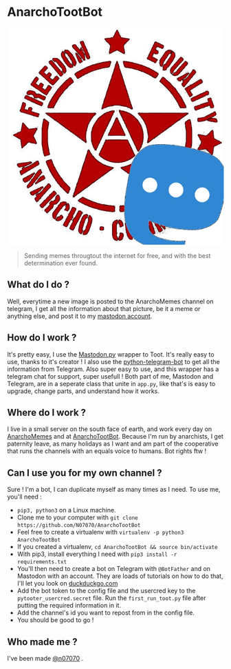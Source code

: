 # AnarchoTootBot

![logo](images/logo.png)

> Sending memes througtout the internet for free, and with the best determination ever found.

## What do I do ?

Well, everytime a new image is posted to the AnarchoMemes channel on telegram, I get all the information about that picture, be it a meme or anything else, and post it to my [mastodon account](https://anticapitalist.party/@AnarchoTootBot).

## How do I work ?

It's pretty easy, I use the [Mastodon.py](https://github.com/halcy/Mastodon.py/) wrapper to Toot. It's really easy to use, thanks to it's creator ! I also use the [python-telegram-bot](https://python-telegram-bot.org/) to get all the information from Telegram. Also super easy to use, and this wrapper has a telegram chat for support, super usefull ! Both part of me, Mastodon and Telegram, are in a seperate class that unite in `app.py`, like that's is easy to upgrade, change parts, and understand how it works.

## Where do I work ?

I live in a small server on the south face of earth, and work every day on [AnarchoMemes](https://t.me/AnarchoMemes) and at [AnarchoTootBot](https://anticapitalist.party/@AnarchoTootBot). Because I'm run by anarchists, I get paternity leave, as many holidays as I want and am part of the cooperative that runs the channels with an equals voice to humans. Bot rights ftw !

## Can I use you for my own channel ?

Sure ! I'm a bot, I can duplicate myself as many times as I need. To use me, you'll need :
- `pip3, python3` on a Linux machine.
- Clone me to your computer with `git clone https://github.com/N07070/AnarchoTootBot`
- Feel free to create a virtualenv with `virtualenv -p python3 AnarchoTootBot`
- If you created a virtualenv, `cd AnarchoTootBot && source bin/activate`
- With pip3, install everything I need with `pip3 install -r requirements.txt`
- You'll then need to create a bot on Telegram with `@BotFather` and on Mastodon with an account. They are loads of tutorials on how to do that, I'll let you look on [duckduckgo.com](https://duckduckgo.com/?q=how+to+create+a+telegram+bot)
- Add the bot token to the config file and the usercred key to the `pytooter_usercred.secret` file. Run the `first_run_toot.py` file after putting the required information in it.
- Add the channel's id you want to repost from in the config file.
- You should be good to go !

## Who made me ?

I've been made [@n07070](https://github.com/N07070) .
